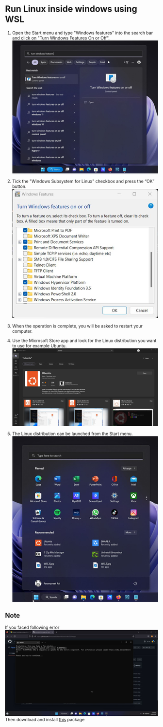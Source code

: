 # Run Linux inside windows using WSL

1. Open the Start menu and type "Windows features" into the search bar and click on "Turn Windows Features On or Off".![](./images/WSL1.jpg)

2. Tick the "Windows Subsystem for Linux" checkbox and press the “OK” button.
   ![](./images/WSL2.jpg)

3. When the operation is complete, you will be asked to restart your computer.

4. Use the Microsoft Store app and look for the Linux distribution you want to use for example Ubuntu.
   ![](./images/WSL3.jpg)

5. The Linux distribution can be launched from the Start menu.
   ![](./images/WSL4.jpg)

## Note
If you faced following error
![](./images/WSL_Error1.jpg)
Then download and install [this](https://wslstorestorage.blob.core.windows.net/wslblob/wsl_update_x64.msi) package

